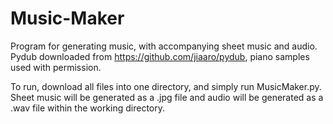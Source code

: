 # Music-Maker
Program for generating music, with accompanying sheet music and audio.
Pydub downloaded from https://github.com/jiaaro/pydub, piano samples used with permission.

To run, download all files into one directory, and simply run MusicMaker.py.
Sheet music will be generated as a .jpg file and audio will be generated as a .wav file within the working directory.
